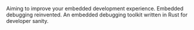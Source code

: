 Aiming to improve your embedded development experience.
        Embedded debugging reinvented.
        An embedded debugging toolkit written in Rust for developer sanity.